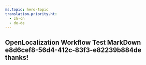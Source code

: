 ```yaml
---
ms.topic: hero-topic
translation.priority.ht: 
  - zh-cn
  - de-de
---
```

## OpenLocalization Workflow Test MarkDown e8d6cef8-56d4-412c-83f3-e82239b884de thanks!
